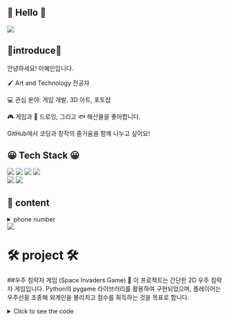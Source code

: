 ## 🙌 Hello 🙌
<img src="https://capsule-render.vercel.app/api?type=Venom&color=gradient&height=300&section=header&text=welcome%20to%20혜인%20git%20hube&fontSize=50" />

## 🌟introduce🌟
안녕하세요! 이혜인입니다.

🖌️ Art and Technology 전공자

💻 관심 분야: 게임 개발, 3D 아트, 포토샵

🎮 게임과 🎨 드로잉, 그리고 🐟 해산물을 좋아합니다.

GitHub에서 코딩과 창작의 즐거움을 함께 나누고 싶어요!


## 😀 Tech Stack 😀
<img src="https://img.shields.io/badge/Adobe-20232a.svg?style=for-the-badge&logo=Adobe&logoColor=FF0000" />  <img src="https://img.shields.io/badge/photoshop-20232a.svg?style=for-the-badge&logo=adobephotoshop&logoColor=9999FF" />  <img src="https://img.shields.io/badge/premierepro-20232a.svg?style=for-the-badge&logo=adobepremierepro&logoColor=9999FF" />  <img src="https://img.shields.io/badge/cplusplus-20232a.svg?style=for-the-badge&logo=cplusplus&logoColor=00599C" />  
<img src="https://img.shields.io/badge/python-20232a.svg?style=for-the-badge&logo=python&logoColor=3776AB" />  <img src="https://img.shields.io/badge/illustrator-20232a.svg?style=for-the-badge&logo=adobeillustrator&logoColor=FF9A00" />

## 🌈 content
<details><summary>phone number
</summary>

*010-3141-2376*
</details>
<a href="https://www.instagram.com/hyein_0217/"><img src="https://img.shields.io/badge/instagram-E4405F?style=flat-square&logo=instagram&logoColor=white"/></a>


# 🛠️ project 🛠️   

##우주 침략자 게임 (Space Invaders Game) 🚀
이 프로젝트는 간단한 2D 우주 침략자 게임입니다. Python의 pygame 라이브러리를 활용하여 구현되었으며, 플레이어는 우주선을 조종해 외계인을 물리치고 점수를 획득하는 것을 목표로 합니다.

<details>
  <summary>Click to see the code</summary>

```python
import sys
from random import randint
import pygame
from pygame.locals import Rect, QUIT, KEYDOWN, \
     K_LEFT, K_RIGHT, K_SPACE

pygame.init()
pygame.key.set_repeat(5, 5)
SURFACE = pygame.display.set_mode((600, 600))
FPSCLOCK = pygame.time.Clock()

class Drawable:
    def __init__(self, rect, offset0, offset1):
        strip = pygame.image.load("strip.png")
        self.images=(pygame.Surface((24, 24), pygame.SRCALPHA),
                     pygame.Surface((24, 24), pygame.SRCALPHA))
        self.rect = rect
        self.count = 0
        self.images[0].blit(strip, (0, 0),
                            Rect(offset0, 0, 24, 24))
        self.images[1].blit(strip, (0, 0),
                            Rect(offset1, 0, 24, 24))

    def move(self, diff_x, diff_y):
        self.count += 1
        self.rect.move_ip(diff_x, diff_y)

    def draw(self):
        image=self.images[0] if self.count % 2 == 0 \
              else self.images[1]
        SURFACE.blit(image, self.rect.topleft)

class Ship(Drawable):
    def __init__(self):
        super().__init__(Rect(300, 550, 24, 24), 192, 192)

class Beam(Drawable):
    def __init__(self):
        super().__init__(Rect(300, 0, 24, 24), 0, 24,)


class Bomb(Drawable):
    def __init__(self):
        super(). __init__(Rect(300, -50, 24, 24), 48, 72)
        self.time=randint(5, 220)

class Alien(Drawable):
    def __init__(self, rect, offset, score):
        super().__init__(rect, offset, offset+24)
        self.score=score

def main():
    sysfont =pygame.font.SysFont(None, 72)
    scorefont = pygame.font.SysFont(None, 36)
    message_clear = sysfont.render("!!CLEAR!!",
                                 True, (0, 255, 255))
    message_over = sysfont.render("!!YOU DIED!!",
                                True, (0, 255, 255))
    message_rect = message_clear.get_rect()
    message_rect.center = (300, 300)
    game_over = False
    moving_left = True
    moving_down = False
    move_interval = 20
    counter = 0
    score = 0
    aliens = []
    bombs = []
    ship = Ship()
    beam = Beam()

    #외계인 나열, 초기화
    for ypos in range(4):
        offset = 96 if ypos < 2 else 144
        for xpos in range(10):
            rect = Rect(100+xpos*50, ypos*50 + 50, 24, 24)
            alien = Alien(rect, offset, (4-ypos)*10)
            aliens.append(alien)
            
    #폭탄 설정
    for _  in range(4):
        bombs.append(Bomb())


    while True:
        ship_move_x = 0
        for event in pygame.event.get():
            if event.type == QUIT:
                pygame.quit()
                sys.exit()
            elif event.type == KEYDOWN:
                if event.key == K_LEFT:
                    ship_move_x = -5
                elif event.key == K_RIGHT:
                    ship_move_x = +5
                elif event.key == K_SPACE and beam.rect.bottom < 0:
                    beam.rect.center = ship.rect.center

        if not game_over:
            counter += 1
            #내캐릭 이동
            ship.move(ship_move_x, 0)

            #빔이동
            beam.move(0, -15)

            #외계인 이동
            area = aliens[0].rect.copy()
            for alien in aliens:
                area.union_ip(alien.rect)

            if counter % move_interval == 0:
                move_x = -5 if moving_left else 5
                move_y = 0

                if (area.left < 10 or area.right > 590) and \
                    not moving_down:
                    moving_left = not moving_left
                    move_x, move_y = 0, 24
                    move_interval = max(1, move_interval - 2)
                    moving_down = True
                else:
                    moving_down = False

                for alien in aliens:
                    alien.move(move_x, move_y)

            if area.bottom > 550:
                game_over = True

            #폭탄이동
            for bomb in bombs:
                if bomb.time < counter and bomb.rect.top < 0:
                    enemy = aliens[randint(0, len(aliens) - 1)]
                    bomb.rect.center = enemy.rect.center

                if bomb.rect.top > 0:
                    bomb.move(0, 10)

                if bomb.rect.top > 600:
                    bomb.time += randint(50, 250)
                    bomb.rect.top = -50

                if bomb.rect.colliderect(ship.rect):
                    game_over = True

            #빔과 외계인 충돌
            tmp= []
            for alien in aliens:
                if alien.rect.collidepoint(beam.rect.center):
                    beam.rect.top = -50
                    score += alien.score
                else:
                    tmp.append(alien)
            aliens = tmp
            if len(aliens) == 0:
                    game_over = True
                    
        #그리기
        SURFACE.fill((0, 0, 0))
        for alien in aliens:
            alien.draw()
        ship.draw()
        beam.draw()
        for bomb in bombs:
            bomb.draw()

        score_str = str(score).zfill(5)
        score_image = scorefont.render(score_str,
                                     True, (0, 255, 0))
        SURFACE.blit(score_image, (500, 10))

        if game_over:
            if len(aliens) == 0:
                SURFACE.blit(message_clear, message_rect.topleft)
            else:
                SURFACE.blit(message_over, message_rect.topleft)

        pygame.display.update()
        FPSCLOCK.tick(20)

if __name__=='__main__':
    main()
</details>


## 🎮게임기능

### 🕹️ 플레이어 컨트롤

화살표 키로 우주선을 좌우로 이동.

스페이스바를 눌러 빔 발사.

### 👾 적군(외계인) 행동

외계인이 좌우로 이동하며 점점 아래로 내려옵니다.

외계인마다 다른 점수를 부여.

### 💣 폭탄

외계인이 무작위로 폭탄을 투하하며 플레이어가 피해야 합니다.

### 🚫 게임 종료 조건

모든 외계인을 처치하면 "!!CLEAR!!" 메시지와 함께 승리.

외계인이 화면 아래로 내려오거나 폭탄에 맞으면 "!!YOU DIED!!" 메시지와 함께 게임 종료.

## 기술 스택
언어: Python 3.x
라이브러리: Pygame

프로젝트 주요 코드
Drawable 클래스: 게임 내 모든 객체(우주선, 외계인, 폭탄 등)의 기본 클래스입니다.
Ship, Beam, Alien, Bomb 클래스를 상속받아 각 객체의 동작과 그래픽을 처리합니다.
main() 함수에서 게임 루프를 실행하며, 이벤트 처리와 객체 이동 및 충돌 처리를 구현합니다.
개발 동기
Python 학습과 pygame 라이브러리 활용 능력을 높이기 위해 제작했습니다. 간단하지만 게임 설계와 충돌 처리, 이벤트 제어 등의 핵심 개념을 익히는 데 좋은 경험이 되었습니다.




![Anurag's GitHub stats](https://github-readme-stats.vercel.app/api?username=LeeHyeIn&show_icons=true&theme=radical)

<br>   

## Text Style1
- **진하게** (`Ctrl(Command) + B`)   
- *기울이기* (`Ctrl(Command) + I`)   
- <s>취소선</s> (`Ctrl(Command) + D`)   
- <u>밑줄</u> (`Ctrl(Command) + U`)   

<br>   
   
## Text Style2

>인용문   
   
<details><summary>접고 펴는 기능
</summary>

*Write here!*
</details>

- EASYME.md를 드래그하고 상단에 `Aa` 아이콘을 누르면? 👉 Easyme.md   
- EASYME.md를 드래그하고 상단에 `A` 아이콘을 누르면? 👉 EASYME.MD   
- EASYME.md를 드래그하고 상단에 `a` 아이콘을 누르면? 👉 easyme.md   
   
<br>   
   
## List   
### Table of contents
1. [title1](#write-title-here!)   
2. [title2](#only-lowercase)   
3. [title3](#use"-"instead-of-spacing-words)   
4. [title4](#example)   
    - [❓ EASYME.md가 뭐예요?](#-easymemd가-뭐예요)   
    - [🛠 기능 엿보기](#-기능-엿보기)
   
### Unordered list   
- unordered list1   
- unordered list2   
- unordered list3   
- unordered list4   
   
### Ordered list   
1. ordered list1   
2. ordered list2   
3. ordered list3   
4. ordered list4   
   
<br>   
   
## Link   
### General link
- [🚗 Visit EASYME.md's Repo](https://github.com/EASYME-md/client)   
- [🙋‍♂️ Visit ONE:A's Github](https://github.com/onealog)

### Image link
![onealog](/assets/readme/easyme.png)   
   
<br>   
   
## Code Block   
### Code inline
- `console.log('Hello EASYME.md!');`   
   
### Code block
```js
function makeDeveloper(name, language) {
  if (name === 'ONE:A' && language === 'JavaScript') {
    return 'perfect!';
  }

  return false;
}

makeDeveloper('ONE:A', 'JavaScript');
```

<br>   
   
## Table   


| title1 | title2 | title3 |
| --- | --- | --- |
| 1 | 2 | 3 |
| 4 | 5 | 6 |
| 7 | 8 | 9 |


<br>   
